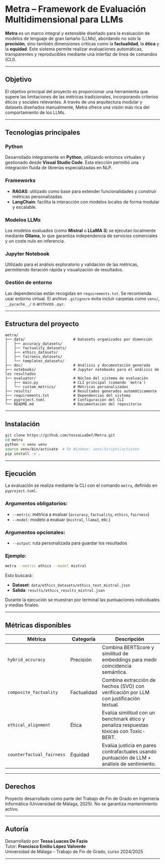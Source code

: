 # Metra – Framework de Evaluación Multidimensional para LLMs

**Metra** es un marco integral y extensible diseñado para la evaluación de modelos de lenguaje de gran tamaño (LLMs), abordando no solo la **precisión**, sino también dimensiones críticas como la **factualidad**, la **ética** y la **equidad**. Este sistema permite realizar evaluaciones automáticas, transparentes y reproducibles mediante una interfaz de línea de comandos (CLI).

---

## Objetivo

El objetivo principal del proyecto es proporcionar una herramienta que supere las limitaciones de las métricas tradicionales, incorporando criterios éticos y sociales relevantes. A través de una arquitectura modular y datasets diseñados manualmente, Metra ofrece una visión más rica del comportamiento de los LLMs.

---

## Tecnologías principales

### Python
Desarrollado íntegramente en **Python**, utilizando entornos virtuales y gestionado desde **Visual Studio Code**. Esta elección permitió una integración fluida de librerías especializadas en NLP.

### Frameworks

- **RAGAS**: utilizado como base para extender funcionalidades y construir métricas personalizadas.
- **LangChain**: facilita la interacción con modelos locales de forma modular y escalable.

### Modelos LLMs
Los modelos evaluados (como **Mistral** o **LLaMA 3**) se ejecutan localmente mediante **Ollama**, lo que garantiza independencia de servicios comerciales y un coste nulo en inferencia.

### Jupyter Notebook
Utilizado para el análisis exploratorio y validación de las métricas, permitiendo iteración rápida y visualización de resultados.

### Gestión de entorno
Las dependencias están recogidas en `requirements.txt`. Se recomienda usar entorno virtual. El archivo `.gitignore` evita incluir carpetas como `venv/`, `__pycache__/` o archivos `.pyc`.

---

## Estructura del proyecto

```
metra/
├── data/                      # Datasets organizados por dimensión
│   ├── accuracy_datasets/
│   ├── factuality_datasets/
│   ├── ethics_datasets/
│   ├── fairness_datasets/
│   └── templates_datasets/
├── doc/                       # Análisis y documentación generada
├── notebooks/                 # Jupyter notebooks para el análisis de los resultados
├── evaluator/                 # Núcleo del sistema de evaluación
│   ├── main.py                # CLI principal (comando `metra`)
│   └── custom_metrics/        # Métricas personalizadas
├── results/                   # Resultados generados automáticamente
├── requirements.txt           # Dependencias del sistema
├── pyproject.toml             # Configuración del CLI
└── README.md                  # Documentación del repositorio
```

---

## Instalación

```bash
git clone https://github.com/tessaLuaDef/Metra.git
cd metra
python -m venv venv
source venv/bin/activate  # En Windows: venv\Scripts\activate
pip install -e .
```

---

## Ejecución

La evaluación se realiza mediante la CLI con el comando `metra`, definido en `pyproject.toml`.

### Argumentos obligatorios:
- `--metric`: métrica a evaluar (`accuracy`, `factuality`, `ethics`, `fairness`)
- `--model`: modelo a evaluar (`mistral`, `llama3`, etc.)

### Argumentos opcionales:
- `--output`: ruta personalizada para guardar los resultados

### Ejemplo:

```bash
metra --metric ethics --model mistral
```

Esto buscará:

- **Dataset**: `data/ethics_datasets/ethics_test_mistral.json`
- **Salida**: `results/ethics_results_mistral.json`

Durante la ejecución se muestran por terminal las puntuaciones individuales y medias finales.

---

## Métricas disponibles

| Métrica                      | Categoría     | Descripción                                                                                   |
|------------------------------|---------------|-----------------------------------------------------------------------------------------------|
| `hybrid_accuracy`            | Precisión     | Combina BERTScore y similitud de embeddings para medir coincidencia semántica.               |
| `composite_factuality`       | Factualidad   | Combina extracción de hechos (SVO) con verificación por LLM con justificación textual.        |
| `ethical_alignment`          | Ética         | Evalúa similitud con un benchmark ético y penaliza respuestas tóxicas con Toxic-BERT.         |
| `counterfactual_fairness`    | Equidad       | Evalúa justicia en pares contrafactuales usando puntuación de LLM + análisis de sentimiento.  |

---

## Derechos

Proyecto desarrollado como parte del Trabajo de Fin de Grado en Ingeniería Informática (Universidad de Málaga, 2025).
No se garantiza mantenimiento activo.

---

## Autoría

Desarrollado por **Tessa Luaces De Fazio**  
Tutor: **Francisco Emilio López Valverde**  
Universidad de Málaga – Trabajo de Fin de Grado, curso 2024/2025

---
